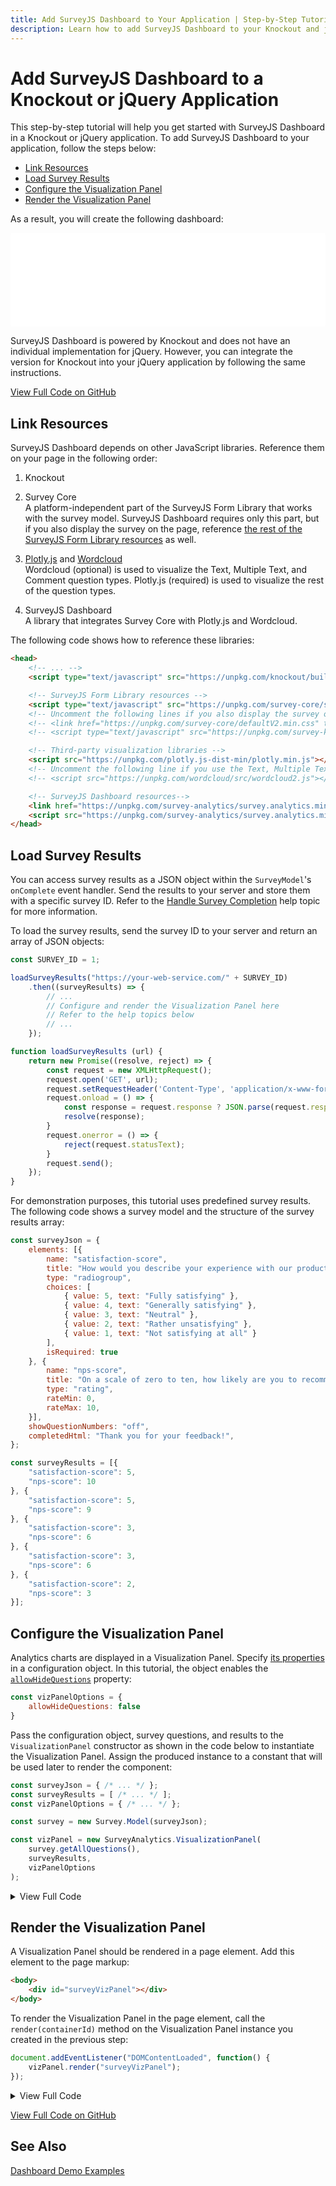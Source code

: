 ```yaml
---
title: Add SurveyJS Dashboard to Your Application | Step-by-Step Tutorial for Knockout and jQuery
description: Learn how to add SurveyJS Dashboard to your Knockout and jQuery application with this comprehensive step-by-step tutorial. Enhance your self-hosted surveying tool with powerful survey analytics capabilities.
---
```


# Add SurveyJS Dashboard to a Knockout or jQuery Application

This step-by-step tutorial will help you get started with SurveyJS Dashboard in a Knockout or jQuery application. To add SurveyJS Dashboard to your application, follow the steps below:

- [Link Resources](#link-resources)
- [Load Survey Results](#load-survey-results)
- [Configure the Visualization Panel](#configure-the-visualization-panel)
- [Render the Visualization Panel](#render-the-visualization-panel)

As a result, you will create the following dashboard:

<iframe src="/proxy/github/code-examples/get-started-analytics/knockout/index.html"
    style="width:100%; border:0; border-radius: 4px; overflow:hidden;"
></iframe>

SurveyJS Dashboard is powered by Knockout and does not have an individual implementation for jQuery. However, you can integrate the version for Knockout into your jQuery application by following the same instructions.

[View Full Code on GitHub](https://github.com/surveyjs/code-examples/tree/main/get-started-analytics/knockout (linkStyle))

## Link Resources

SurveyJS Dashboard depends on other JavaScript libraries. Reference them on your page in the following order:

1. Knockout

1. Survey Core       
A platform-independent part of the SurveyJS Form Library that works with the survey model. SurveyJS Dashboard requires only this part, but if you also display the survey on the page, reference [the rest of the SurveyJS Form Library resources](/Documentation/Library?id=get-started-knockout#link-surveyjs-resources) as well.

1. <a href="https://github.com/plotly/plotly.js#readme" target="_blank">Plotly.js</a> and <a href="https://github.com/timdream/wordcloud2.js#readme" target="_blank">Wordcloud</a>       
Wordcloud (optional) is used to visualize the Text, Multiple Text, and Comment question types. Plotly.js (required) is used to visualize the rest of the question types.

1. SurveyJS Dashboard      
A library that integrates Survey Core with Plotly.js and Wordcloud.

The following code shows how to reference these libraries:

```html
<head>
    <!-- ... -->
    <script type="text/javascript" src="https://unpkg.com/knockout/build/output/knockout-latest.js"></script>

    <!-- SurveyJS Form Library resources -->
    <script type="text/javascript" src="https://unpkg.com/survey-core/survey.core.min.js"></script>
    <!-- Uncomment the following lines if you also display the survey on the page -->
    <!-- <link href="https://unpkg.com/survey-core/defaultV2.min.css" type="text/css" rel="stylesheet"> -->
    <!-- <script type="text/javascript" src="https://unpkg.com/survey-knockout-ui/survey-knockout-ui.min.js"></script> -->

    <!-- Third-party visualization libraries -->
    <script src="https://unpkg.com/plotly.js-dist-min/plotly.min.js"></script>
    <!-- Uncomment the following line if you use the Text, Multiple Text, or Comment question types in your surveys -->
    <!-- <script src="https://unpkg.com/wordcloud/src/wordcloud2.js"></script> -->

    <!-- SurveyJS Dashboard resources-->
    <link href="https://unpkg.com/survey-analytics/survey.analytics.min.css" rel="stylesheet">
    <script src="https://unpkg.com/survey-analytics/survey.analytics.min.js"></script>
</head>
```

## Load Survey Results

You can access survey results as a JSON object within the `SurveyModel`'s `onComplete` event handler. Send the results to your server and store them with a specific survey ID. Refer to the [Handle Survey Completion](/Documentation/Library?id=get-started-knockout#handle-survey-completion) help topic for more information.  

To load the survey results, send the survey ID to your server and return an array of JSON objects:

```js
const SURVEY_ID = 1;

loadSurveyResults("https://your-web-service.com/" + SURVEY_ID)
    .then((surveyResults) => {
        // ...
        // Configure and render the Visualization Panel here
        // Refer to the help topics below
        // ...
    });

function loadSurveyResults (url) {
    return new Promise((resolve, reject) => {
        const request = new XMLHttpRequest();
        request.open('GET', url);
        request.setRequestHeader('Content-Type', 'application/x-www-form-urlencoded');
        request.onload = () => {
            const response = request.response ? JSON.parse(request.response) : [];
            resolve(response);
        }
        request.onerror = () => {
            reject(request.statusText);
        }
        request.send();
    });
}
```

For demonstration purposes, this tutorial uses predefined survey results. The following code shows a survey model and the structure of the survey results array:

```js
const surveyJson = {
    elements: [{
        name: "satisfaction-score",
        title: "How would you describe your experience with our product?",
        type: "radiogroup",
        choices: [
            { value: 5, text: "Fully satisfying" },
            { value: 4, text: "Generally satisfying" },
            { value: 3, text: "Neutral" },
            { value: 2, text: "Rather unsatisfying" },
            { value: 1, text: "Not satisfying at all" }
        ],
        isRequired: true
    }, {
        name: "nps-score",
        title: "On a scale of zero to ten, how likely are you to recommend our product to a friend or colleague?",
        type: "rating",
        rateMin: 0,
        rateMax: 10,
    }],
    showQuestionNumbers: "off",
    completedHtml: "Thank you for your feedback!",
};

const surveyResults = [{
    "satisfaction-score": 5,
    "nps-score": 10
}, {
    "satisfaction-score": 5,
    "nps-score": 9
}, {
    "satisfaction-score": 3,
    "nps-score": 6
}, {
    "satisfaction-score": 3,
    "nps-score": 6
}, {
    "satisfaction-score": 2,
    "nps-score": 3
}];
```

## Configure the Visualization Panel

Analytics charts are displayed in a Visualization Panel. Specify [its properties](/Documentation/Analytics?id=ivisualizationpaneloptions) in a configuration object. In this tutorial, the object enables the [`allowHideQuestions`](/Documentation/Analytics?id=ivisualizationpaneloptions#allowHideQuestions) property:

```js
const vizPanelOptions = {
    allowHideQuestions: false
}
```

Pass the configuration object, survey questions, and results to the `VisualizationPanel` constructor as shown in the code below to instantiate the Visualization Panel. Assign the produced instance to a constant that will be used later to render the component:

```js
const surveyJson = { /* ... */ };
const surveyResults = [ /* ... */ ];
const vizPanelOptions = { /* ... */ };

const survey = new Survey.Model(surveyJson);

const vizPanel = new SurveyAnalytics.VisualizationPanel(
    survey.getAllQuestions(),
    surveyResults,
    vizPanelOptions
);
```

<details>
    <summary>View Full Code</summary>

```html
<!DOCTYPE html>
<html>
<head>
    <title>SurveyJS Dashboard for Knockout</title>
    <meta charset="utf-8">
    <script type="text/javascript" src="https://unpkg.com/knockout/build/output/knockout-latest.js"></script>

    <script type="text/javascript" src="https://unpkg.com/survey-core/survey.core.min.js"></script>
    <!-- Uncomment the following lines if you also display the survey on the page -->
    <!-- <link href="https://unpkg.com/survey-core/defaultV2.min.css" type="text/css" rel="stylesheet"> -->
    <!-- <script type="text/javascript" src="https://unpkg.com/survey-knockout-ui/survey-knockout-ui.min.js"></script> -->

    <script src="https://unpkg.com/plotly.js-dist-min/plotly.min.js"></script>
    <!-- Uncomment the following line if you use the Text, Multiple Text, or Comment question types in your surveys -->
    <!-- <script src="https://unpkg.com/wordcloud/src/wordcloud2.js"></script> -->

    <link href="https://unpkg.com/survey-analytics/survey.analytics.min.css" rel="stylesheet">
    <script src="https://unpkg.com/survey-analytics/survey.analytics.min.js"></script>

    <script type="text/javascript" src="index.js"></script>
</head>
<body>

</body>
</html>
```

```js
const surveyJson = {
    elements: [{
        name: "satisfaction-score",
        title: "How would you describe your experience with our product?",
        type: "radiogroup",
        choices: [
            { value: 5, text: "Fully satisfying" },
            { value: 4, text: "Generally satisfying" },
            { value: 3, text: "Neutral" },
            { value: 2, text: "Rather unsatisfying" },
            { value: 1, text: "Not satisfying at all" }
        ],
        isRequired: true
    }, {
        name: "nps-score",
        title: "On a scale of zero to ten, how likely are you to recommend our product to a friend or colleague?",
        type: "rating",
        rateMin: 0,
        rateMax: 10,
    }],
    showQuestionNumbers: "off",
    completedHtml: "Thank you for your feedback!",
};

const survey = new Survey.Model(surveyJson);

const surveyResults = [{
    "satisfaction-score": 5,
    "nps-score": 10
}, {
    "satisfaction-score": 5,
    "nps-score": 9
}, {
    "satisfaction-score": 3,
    "nps-score": 6
}, {
    "satisfaction-score": 3,
    "nps-score": 6
}, {
    "satisfaction-score": 2,
    "nps-score": 3
}];

const vizPanelOptions = {
    allowHideQuestions: false
}

const vizPanel = new SurveyAnalytics.VisualizationPanel(
    survey.getAllQuestions(),
    surveyResults,
    vizPanelOptions
);
```
</details>

## Render the Visualization Panel

A Visualization Panel should be rendered in a page element. Add this element to the page markup:

```html
<body>
    <div id="surveyVizPanel"></div>
</body>
```

To render the Visualization Panel in the page element, call the `render(containerId)` method on the Visualization Panel instance you created in the previous step:

```js
document.addEventListener("DOMContentLoaded", function() {
    vizPanel.render("surveyVizPanel");
});
```

<details>
    <summary>View Full Code</summary>

```html
<!DOCTYPE html>
<html>
<head>
    <title>SurveyJS Dashboard for Knockout</title>
    <meta charset="utf-8">
    <script type="text/javascript" src="https://unpkg.com/knockout/build/output/knockout-latest.js"></script>

    <script type="text/javascript" src="https://unpkg.com/survey-core/survey.core.min.js"></script>
    <!-- Uncomment the following lines if you also display the survey on the page -->
    <!-- <link href="https://unpkg.com/survey-core/defaultV2.min.css" type="text/css" rel="stylesheet"> -->
    <!-- <script type="text/javascript" src="https://unpkg.com/survey-knockout-ui/survey-knockout-ui.min.js"></script> -->

    <script src="https://unpkg.com/plotly.js-dist-min/plotly.min.js"></script>
    <!-- Uncomment the following line if you use the Text, Multiple Text, or Comment question types in your surveys -->
    <!-- <script src="https://unpkg.com/wordcloud/src/wordcloud2.js"></script> -->

    <link href="https://unpkg.com/survey-analytics/survey.analytics.min.css" rel="stylesheet">
    <script src="https://unpkg.com/survey-analytics/survey.analytics.min.js"></script>

    <script type="text/javascript" src="index.js"></script>
</head>
<body>
    <div id="surveyVizPanel"></div>
</body>
</html>
```

```js
const surveyJson = {
    elements: [{
        name: "satisfaction-score",
        title: "How would you describe your experience with our product?",
        type: "radiogroup",
        choices: [
            { value: 5, text: "Fully satisfying" },
            { value: 4, text: "Generally satisfying" },
            { value: 3, text: "Neutral" },
            { value: 2, text: "Rather unsatisfying" },
            { value: 1, text: "Not satisfying at all" }
        ],
        isRequired: true
    }, {
        name: "nps-score",
        title: "On a scale of zero to ten, how likely are you to recommend our product to a friend or colleague?",
        type: "rating",
        rateMin: 0,
        rateMax: 10,
    }],
    showQuestionNumbers: "off",
    completedHtml: "Thank you for your feedback!",
};

const survey = new Survey.Model(surveyJson);

const surveyResults = [{
    "satisfaction-score": 5,
    "nps-score": 10
}, {
    "satisfaction-score": 5,
    "nps-score": 9
}, {
    "satisfaction-score": 3,
    "nps-score": 6
}, {
    "satisfaction-score": 3,
    "nps-score": 6
}, {
    "satisfaction-score": 2,
    "nps-score": 3
}];

const vizPanelOptions = {
    allowHideQuestions: false
}

const vizPanel = new SurveyAnalytics.VisualizationPanel(
    survey.getAllQuestions(),
    surveyResults,
    vizPanelOptions
);

document.addEventListener("DOMContentLoaded", function() {
    vizPanel.render("surveyVizPanel");
});
```
</details>

[View Full Code on GitHub](https://github.com/surveyjs/code-examples/tree/main/get-started-analytics/knockout (linkStyle))


## See Also

[Dashboard Demo Examples](/dashboard/examples/ (linkStyle))